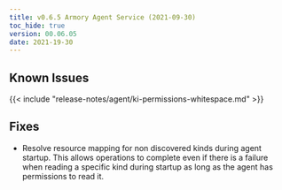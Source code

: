 ```yaml
---
title: v0.6.5 Armory Agent Service (2021-09-30)
toc_hide: true
version: 00.06.05
date: 2021-19-30
---
```


## Known Issues

{{< include "release-notes/agent/ki-permissions-whitespace.md" >}}

## Fixes

- Resolve resource mapping for non discovered kinds during agent startup. This allows operations to complete even if there is a failure when reading a specific kind during startup as long as the agent has permissions to read it.
